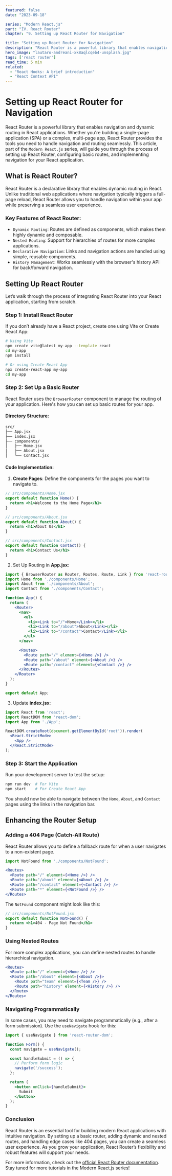 ```yaml
---
featured: false
date: "2023-09-18"

series: "Modern React.js"
part: "IV. React Router"
chapter: "9. Setting up React Router for Navigation"

title: "Setting up React Router for Navigation"
description: "React Router is a powerful library that enables navigation and dynamic routing in React applications. Whether you're building a single-page application (SPA) or a complex, multi-page app."
hero_image: "lautaro-andreani-xkBaqlcqeb4-unsplash.jpg"
tags: ['react router']
read_time: 5 min
related: 
  - "React Hooks: A brief introduction"
  - "React Context API"
---
```


# Setting up React Router for Navigation

React Router is a powerful library that enables navigation and dynamic routing in React applications. Whether you're building a single-page application (SPA) or a complex, multi-page app, React Router provides the tools you need to handle navigation and routing seamlessly. This article, part of the `Modern React.js` series, will guide you through the process of setting up React Router, configuring basic routes, and implementing navigation for your React application.

## What is React Router?

React Router is a declarative library that enables dynamic routing in React. Unlike traditional web applications where navigation typically triggers a full-page reload, React Router allows you to handle navigation within your app while preserving a seamless user experience.

### Key Features of React Router:

- `Dynamic Routing`: Routes are defined as components, which makes them highly dynamic and composable.
- `Nested Routing`: Support for hierarchies of routes for more complex applications.
- `Declarative Navigation`: Links and navigation actions are handled using simple, reusable components.
- `History Management`: Works seamlessly with the browser's history API for back/forward navigation.

## Setting Up React Router

Let’s walk through the process of integrating React Router into your React application, starting from scratch.

### Step 1: Install React Router

If you don’t already have a React project, create one using Vite or Create React App:

```bash
# Using Vite
npm create vite@latest my-app --template react
cd my-app
npm install

# Or using Create React App
npx create-react-app my-app
cd my-app
```

### Step 2: Set Up a Basic Router

React Router uses the `BrowserRouter` component to manage the routing of your application. Here's how you can set up basic routes for your app.

#### Directory Structure:

```bash
src/
├── App.jsx
├── index.jsx
├── components/
│   ├── Home.jsx
│   ├── About.jsx
│   └── Contact.jsx
```

#### Code Implementation:

1. **Create Pages**: Define the components for the pages you want to navigate to.

```jsx
// src/components/Home.jsx
export default function Home() {
  return <h1>Welcome to the Home Page</h1>
}

// src/components/About.jsx
export default function About() {
  return <h1>About Us</h1>
}

// src/components/Contact.jsx
export default function Contact() {
  return <h1>Contact Us</h1>
}
```

2. Set Up Routing in **App.jsx**:

```jsx
import { BrowserRouter as Router, Routes, Route, Link } from 'react-router-dom';
import Home from './components/Home';
import About from './components/About';
import Contact from './components/Contact';

function App() {
  return (
    <Router>
      <nav>
        <ul>
          <li><Link to="/">Home</Link></li>
          <li><Link to="/about">About</Link></li>
          <li><Link to="/contact">Contact</Link></li>
        </ul>
      </nav>

      <Routes>
        <Route path="/" element={<Home />} />
        <Route path="/about" element={<About />} />
        <Route path="/contact" element={<Contact />} />
      </Routes>
    </Router>
  );
}

export default App;
```

3. Update **index.jsx**:

```jsx
import React from 'react';
import ReactDOM from 'react-dom';
import App from './App';

ReactDOM.createRoot(document.getElementById('root')).render(
  <React.StrictMode>
    <App />
  </React.StrictMode>
);
```

### Step 3: Start the Application

Run your development server to test the setup:

```bash
npm run dev  # For Vite
npm start    # For Create React App
```

You should now be able to navigate between the `Home`, `About`, and `Contact` pages using the links in the navigation bar.

## Enhancing the Router Setup

### Adding a 404 Page (Catch-All Route)

React Router allows you to define a fallback route for when a user navigates to a non-existent page.

```jsx
import NotFound from './components/NotFound';

<Routes>
  <Route path="/" element={<Home />} />
  <Route path="/about" element={<About />} />
  <Route path="/contact" element={<Contact />} />
  <Route path="*" element={<NotFound />} />
</Routes>
```

The `NotFound` component might look like this:

```jsx
// src/components/NotFound.jsx
export default function NotFound() {
  return <h1>404 - Page Not Found</h1>
}
```

### Using Nested Routes

For more complex applications, you can define nested routes to handle hierarchical navigation.

```jsx
<Routes>
  <Route path="/" element={<Home />} />
  <Route path="/about" element={<About />}>
    <Route path="team" element={<Team />} />
    <Route path="history" element={<History />} />
  </Route>
</Routes>
```

### Navigating Programmatically

In some cases, you may need to navigate programmatically (e.g., after a form submission). Use the `useNavigate` hook for this:

```jsx
import { useNavigate } from 'react-router-dom';

function Form() {
  const navigate = useNavigate();

  const handleSubmit = () => {
    // Perform form logic
    navigate('/success');
  };

  return (
    <button onClick={handleSubmit}>
      Submit
    </button>
  );
}
```

### Conclusion

React Router is an essential tool for building modern React applications with intuitive navigation. By setting up a basic router, adding dynamic and nested routes, and handling edge cases like 404 pages, you can create a seamless user experience. As you grow your application, React Router’s flexibility and robust features will support your needs.

For more information, check out the [official React Router documentation](https://reactrouter.com/). Stay tuned for more tutorials in the Modern React.js series!